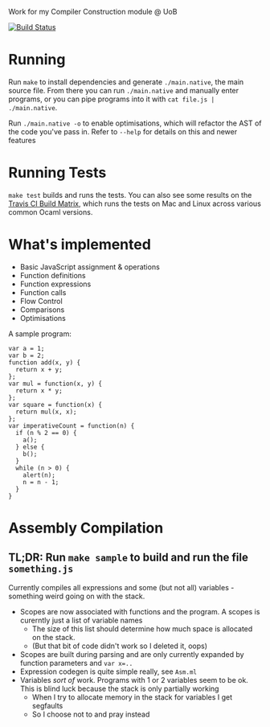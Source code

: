 Work for my Compiler Construction module @ UoB

[![Build Status](https://img.shields.io/travis/NotBobTheBuilder/compiler-construction.svg)](https://travis-ci.org/NotBobTheBuilder/compiler-construction)

Running
=======

Run `make` to install dependencies and generate `./main.native`, the main source file. From there you can run `./main.native` and manually enter programs, or you can pipe programs into it with `cat file.js | ./main.native`.

Run `./main.native -o` to enable optimisations, which will refactor the AST of the code you've pass in. Refer to `--help` for details on this and newer features

Running Tests
=============

`make test` builds and runs the tests. You can also see some results on the [Travis CI Build Matrix](https://travis-ci.org/NotBobTheBuilder/compiler-construction), which runs the tests on Mac and Linux across various common Ocaml versions.

What's implemented
==================

- Basic JavaScript assignment & operations
- Function definitions
- Function expressions
- Function calls
- Flow Control
- Comparisons
- Optimisations

A sample program:

    var a = 1;
    var b = 2;
    function add(x, y) {
      return x + y;
    };
    var mul = function(x, y) {
      return x * y;
    };
    var square = function(x) {
      return mul(x, x);
    };
    var imperativeCount = function(n) {
      if (n % 2 == 0) {
        a();
      } else {
        b();
      }
      while (n > 0) {
        alert(n);
        n = n - 1;
      }
    }

# Assembly Compilation

## TL;DR: Run `make sample` to build and run the file `something.js`

Currently compiles all expressions and some (but not all) variables - something weird going on with the stack.

- Scopes are now associated with functions and the program. A scopes is curerntly just a list of variable names
  - The size of this list should determine how much space is allocated on the stack.
  - (But that bit of code didn't work so I deleted it, oops)
- Scopes are built during parsing and are only currently expanded by function parameters and `var x=..`
- Expression codegen is quite simple really, see `Asm.ml`
- Variables *sort of* work. Programs with 1 or 2 variables seem to be ok. This is blind luck because the stack is only partially working
  - When I try to allocate memory in the stack for variables I get segfaults
  - So I choose not to and pray instead
